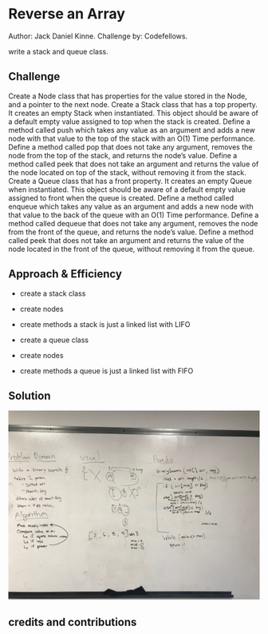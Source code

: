 # Reverse an Array
Author: Jack Daniel Kinne.
Challenge by: Codefellows.
<!-- Short summary or background information -->
write a stack and queue class.

## Challenge
<!-- Description of the challenge -->
Create a Node class that has properties for the value stored in the Node, and a pointer to the next node.
Create a Stack class that has a top property. It creates an empty Stack when instantiated.
This object should be aware of a default empty value assigned to top when the stack is created.
Define a method called push which takes any value as an argument and adds a new node with that value to the top of the stack with an O(1) Time performance.
Define a method called pop that does not take any argument, removes the node from the top of the stack, and returns the node’s value.
Define a method called peek that does not take an argument and returns the value of the node located on top of the stack, without removing it from the stack.
Create a Queue class that has a front property. It creates an empty Queue when instantiated.
This object should be aware of a default empty value assigned to front when the queue is created.
Define a method called enqueue which takes any value as an argument and adds a new node with that value to the back of the queue with an O(1) Time performance.
Define a method called dequeue that does not take any argument, removes the node from the front of the queue, and returns the node’s value.
Define a method called peek that does not take an argument and returns the value of the node located in the front of the queue, without removing it from the queue.

## Approach & Efficiency
<!-- What approach did you take? Why? What is the Big O space/time for this approach? -->
- create a stack class
- create nodes
- create methods
a stack is just a linked list with LIFO

- create a queue class
- create nodes
- create methods
a queue is just a linked list with FIFO

## Solution
<!-- Embedded whiteboard image -->
![whiteboard](../assets/code03whiteboard.jpg)

## credits and contributions
